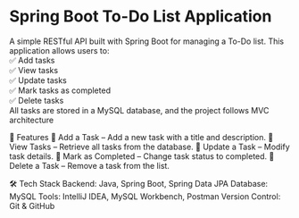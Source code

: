 <h1>Spring Boot To-Do List Application</h1>
A simple RESTful API built with Spring Boot for managing a To-Do list. This application allows users to:
<br>
✅ Add tasks<br>
✅ View tasks<br>
✅ Update tasks<br>
✅ Mark tasks as completed<br>
✅ Delete tasks<br>
All tasks are stored in a MySQL database, and the project follows MVC architecture


🚀 Features
📌 Add a Task – Add a new task with a title and description.
📌 View Tasks – Retrieve all tasks from the database.
📌 Update a Task – Modify task details.
📌 Mark as Completed – Change task status to completed.
📌 Delete a Task – Remove a task from the list.


🛠️ Tech Stack
Backend: Java, Spring Boot, Spring Data JPA
Database: MySQL
Tools: IntelliJ IDEA, MySQL Workbench, Postman
Version Control: Git & GitHub


